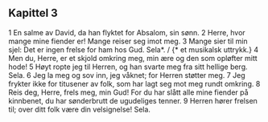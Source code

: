 ## Kapittel 3

1 En salme av David, da han flyktet for Absalom, sin sønn.
2 Herre, hvor mange mine fiender er! Mange reiser seg imot meg.
3 Mange sier til min sjel: Det er ingen frelse for ham hos Gud. Sela*. / {* et musikalsk uttrykk.}
4 Men du, Herre, er et skjold omkring meg, min ære og den som opløfter mitt hode!
5 Høyt ropte jeg til Herren, og han svarte meg fra sitt hellige berg. Sela.
6 Jeg la meg og sov inn, jeg våknet; for Herren støtter meg.
7 Jeg frykter ikke for titusener av folk, som har lagt seg mot meg rundt omkring.
8 Reis deg, Herre, frels meg, min Gud! For du har slått alle mine fiender på kinnbenet, du har sønderbrutt de ugudeliges tenner.
9 Herren hører frelsen til; over ditt folk være din velsignelse! Sela.
